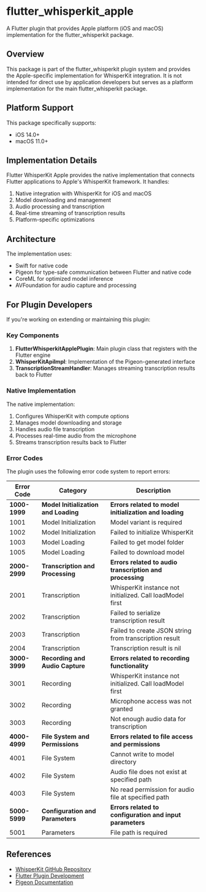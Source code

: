 # flutter_whisperkit_apple

A Flutter plugin that provides Apple platform (iOS and macOS) implementation for the flutter_whisperkit package.

## Overview

This package is part of the flutter_whisperkit plugin system and provides the Apple-specific implementation for WhisperKit integration. It is not intended for direct use by application developers but serves as a platform implementation for the main flutter_whisperkit package.

## Platform Support

This package specifically supports:
- iOS 14.0+
- macOS 11.0+

## Implementation Details

Flutter WhisperKit Apple provides the native implementation that connects Flutter applications to Apple's WhisperKit framework. It handles:

1. Native integration with WhisperKit for iOS and macOS
2. Model downloading and management
3. Audio processing and transcription
4. Real-time streaming of transcription results
5. Platform-specific optimizations

## Architecture

The implementation uses:
- Swift for native code
- Pigeon for type-safe communication between Flutter and native code
- CoreML for optimized model inference
- AVFoundation for audio capture and processing

## For Plugin Developers

If you're working on extending or maintaining this plugin:

### Key Components

1. **FlutterWhisperkitApplePlugin**: Main plugin class that registers with the Flutter engine
2. **WhisperKitApiImpl**: Implementation of the Pigeon-generated interface
3. **TranscriptionStreamHandler**: Manages streaming transcription results back to Flutter

### Native Implementation

The native implementation:
1. Configures WhisperKit with compute options
2. Manages model downloading and storage
3. Handles audio file transcription
4. Processes real-time audio from the microphone
5. Streams transcription results back to Flutter

### Error Codes

The plugin uses the following error code system to report errors:

| Error Code | Category | Description |
|------------|----------|-------------|
| **1000-1999** | **Model Initialization and Loading** | **Errors related to model initialization and loading** |
| 1001 | Model Initialization | Model variant is required |
| 1002 | Model Initialization | Failed to initialize WhisperKit |
| 1003 | Model Loading | Failed to get model folder |
| 1005 | Model Loading | Failed to download model |
| **2000-2999** | **Transcription and Processing** | **Errors related to audio transcription and processing** |
| 2001 | Transcription | WhisperKit instance not initialized. Call loadModel first |
| 2002 | Transcription | Failed to serialize transcription result |
| 2003 | Transcription | Failed to create JSON string from transcription result |
| 2004 | Transcription | Transcription result is nil |
| **3000-3999** | **Recording and Audio Capture** | **Errors related to recording functionality** |
| 3001 | Recording | WhisperKit instance not initialized. Call loadModel first |
| 3002 | Recording | Microphone access was not granted |
| 3003 | Recording | Not enough audio data for transcription |
| **4000-4999** | **File System and Permissions** | **Errors related to file access and permissions** |
| 4001 | File System | Cannot write to model directory |
| 4002 | File System | Audio file does not exist at specified path |
| 4003 | File System | No read permission for audio file at specified path |
| **5000-5999** | **Configuration and Parameters** | **Errors related to configuration and input parameters** |
| 5001 | Parameters | File path is required |

## References

- [WhisperKit GitHub Repository](https://github.com/argmaxinc/WhisperKit)
- [Flutter Plugin Development](https://docs.flutter.dev/packages-and-plugins/developing-packages)
- [Pigeon Documentation](https://pub.dev/packages/pigeon)


